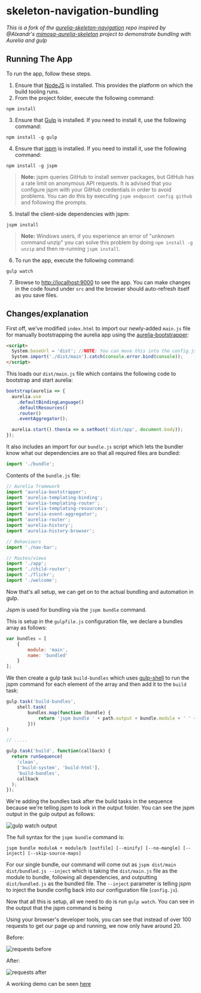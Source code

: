 # skeleton-navigation-bundling

*This is a fork of the [aurelia-skeleton-navigation](https://github.com/aurelia/skeleton-navigation) repo inspired by @Alxandr's [mimosa-aurelia-skeleton](https://github.com/YoloDev/mimosa-aurelia-skeleton) project to demonstrate bundling with Aurelia and gulp*

## Running The App

To run the app, follow these steps.

1. Ensure that [NodeJS](http://nodejs.org/) is installed. This provides the platform on which the build tooling runs.
2. From the project folder, execute the following command:

  ```shell
  npm install
  ```
3. Ensure that [Gulp](http://gulpjs.com/) is installed. If you need to install it, use the following command:

  ```shell
  npm install -g gulp
  ```
4. Ensure that [jspm](http://jspm.io/) is installed. If you need to install it, use the following command:

  ```shell
  npm install -g jspm
  ```
  > **Note:** jspm queries GitHub to install semver packages, but GitHub has a rate limit on anonymous API requests. It is advised that you configure jspm with your GitHub credentials in order to avoid problems. You can do this by executing `jspm endpoint config github` and following the prompts.
5. Install the client-side dependencies with jspm:

  ```shell
  jspm install
  ```
  >**Note:** Windows users, if you experience an error of "unknown command unzip" you can solve this problem by doing `npm install -g unzip` and then re-running `jspm install`.
6. To run the app, execute the following command:

  ```shell
  gulp watch
  ```
7. Browse to [http://localhost:9000](http://localhost:9000) to see the app. You can make changes in the code found under `src` and the browser should auto-refresh itself as you save files.

## Changes/explanation

First off, we've modified `index.html` to import our newly-added `main.js` file for manually bootstrapping the aurelia app using the [aurelia-bootstrapper](https://github.com/aurelia/bootstrapper):

```html
<script>
  System.baseUrl = 'dist'; //NOTE: You can move this into the config.js file, if you like.
  System.import('./dist/main').catch(console.error.bind(console));
</script>
```

This loads our `dist/main.js` file which contains the following code to bootstrap and start aurelia:

```js
bootstrap(aurelia => {
  aurelia.use
    .defaultBindingLanguage()
    .defaultResources()
    .router()
    .eventAggregator();

  aurelia.start().then(a => a.setRoot('dist/app', document.body));
});
```

It also includes an import for our `bundle.js` script which lets the bundler know what our dependencies are so that all required files are bundled:

```js
import './bundle';
```

Contents of the `bundle.js` file:

```js
// Aurelia framework
import 'aurelia-bootstrapper';
import 'aurelia-templating-binding';
import 'aurelia-templating-router';
import 'aurelia-templating-resources';
import 'aurelia-event-aggregator';
import 'aurelia-router';
import 'aurelia-history';
import 'aurelia-history-browser';

// Behaviours
import './nav-bar';

// Routes/views
import './app';
import './child-router';
import './flickr';
import './welcome';
```

Now that's all setup, we can get on to the actual bundling and automation in gulp.

Jspm is used for bundling via the `jspm bundle` command.

This is setup in the `gulpfile.js` configuration file, we declare a bundles array as follows:

```js
var bundles = [
    {
        module: 'main',
        name: 'bundled'
    }
];
```

We then create a gulp task `build-bundles` which uses [gulp-shell](https://www.npmjs.com/package/gulp-shell) to run the jspm command for each element of the array and then add it to the `build` task:

```js
gulp.task('build-bundles',
    shell.task(
        bundles.map(function (bundle) {
            return 'jspm bundle ' + path.output + bundle.module + ' ' + path.output + bundle.name + '.js --inject';
        }))
)

// .....

gulp.task('build', function(callback) {
  return runSequence(
    'clean',
    ['build-system', 'build-html'],
    'build-bundles',
    callback
  );
});
```

We're adding the bundles task after the build tasks in the sequence because we're telling jspm to look in the output folder. You can see the jspm output in the gulp output as follows:

![gulp watch output](http://dev.saairey.co.uk/aurelia-skeleton-bundling/gulp-watch-output.png)

The full syntax for the `jspm bundle` command is:

```shell
jspm bundle moduleA + module/b [outfile] [--minify] [--no-mangle] [--inject] [--skip-source-maps]
```

For our single bundle, our command will come out as `jspm dist/main dist/bundled.js --inject` which is taking the `dist/main.js` file as the module to bundle, following all dependencies, and outputting `dist/bundled.js` as the bundled file. The `--inject` parameter is telling jspm to inject the bundle config back into our configuration file (`config.js`).

Now that all this is setup, all we need to do is run `gulp watch`. You can see in the output that the jspm command is being

Using your browser's developer tools, you can see that instead of over 100 requests to get our page up and running, we now only have around 20.

Before:

![requests before](http://dev.saairey.co.uk/aurelia-skeleton-bundling/requests-before.png)

After:

![requests after](http://dev.saairey.co.uk/aurelia-skeleton-bundling/requests-after.png)

A working demo can be seen [here](http://dev.saairey.co.uk/aurelia-skeleton-bundling/)
